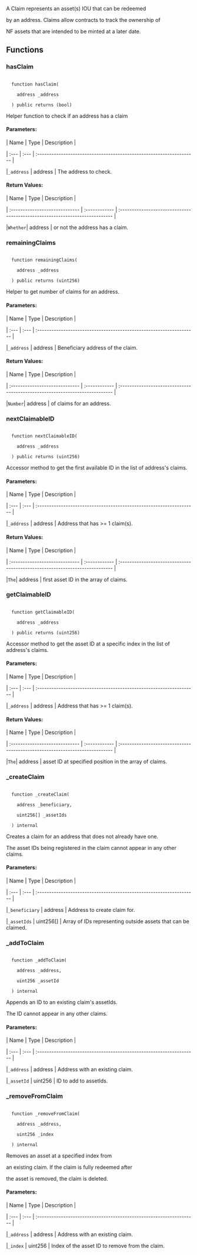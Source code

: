 A Claim represents an asset(s) IOU that can be redeemed

by an address. Claims allow contracts to track the ownership of

NF assets that are intended to be minted at a later date.

## Functions

### hasClaim

```solidity

  function hasClaim(

    address _address

  ) public returns (bool)

```

Helper function to check if an address has a claim

#### Parameters:

| Name | Type | Description                                                          |

| :--- | :--- | :------------------------------------------------------------------- |

|`_address` | address | The address to check.

#### Return Values:

| Name                           | Type          | Description                                                                  |

| :----------------------------- | :------------ | :--------------------------------------------------------------------------- |

|`Whether`| address | or not the address has a claim.

### remainingClaims

```solidity

  function remainingClaims(

    address _address

  ) public returns (uint256)

```

Helper to get number of claims for an address.

#### Parameters:

| Name | Type | Description                                                          |

| :--- | :--- | :------------------------------------------------------------------- |

|`_address` | address | Beneficiary address of the claim.

#### Return Values:

| Name                           | Type          | Description                                                                  |

| :----------------------------- | :------------ | :--------------------------------------------------------------------------- |

|`Number`| address | of claims for an address.

### nextClaimableID

```solidity

  function nextClaimableID(

    address _address

  ) public returns (uint256)

```

Accessor method to get the first available ID in the list of address's claims.

#### Parameters:

| Name | Type | Description                                                          |

| :--- | :--- | :------------------------------------------------------------------- |

|`_address` | address | Address that has >= 1 claim(s).

#### Return Values:

| Name                           | Type          | Description                                                                  |

| :----------------------------- | :------------ | :--------------------------------------------------------------------------- |

|`The`| address | first asset ID in the array of claims.

### getClaimableID

```solidity

  function getClaimableID(

    address _address

  ) public returns (uint256)

```

Accessor method to get the asset ID at a specific index in the list of address's claims.

#### Parameters:

| Name | Type | Description                                                          |

| :--- | :--- | :------------------------------------------------------------------- |

|`_address` | address | Address that has >= 1 claim(s).

#### Return Values:

| Name                           | Type          | Description                                                                  |

| :----------------------------- | :------------ | :--------------------------------------------------------------------------- |

|`The`| address | asset ID at specified position in the array of claims.

### _createClaim

```solidity

  function _createClaim(

    address _beneficiary,

    uint256[] _assetIds

  ) internal

```

Creates a claim for an address that does not already have one.

The asset IDs being registered in the claim cannot appear in any other claims.

#### Parameters:

| Name | Type | Description                                                          |

| :--- | :--- | :------------------------------------------------------------------- |

|`_beneficiary` | address | Address to create claim for.

|`_assetIds` | uint256[] | Array of IDs representing outside assets that can be claimed.

### _addToClaim

```solidity

  function _addToClaim(

    address _address,

    uint256 _assetId

  ) internal

```

Appends an ID to an existing claim's assetIds.

The ID cannot appear in any other claims.

#### Parameters:

| Name | Type | Description                                                          |

| :--- | :--- | :------------------------------------------------------------------- |

|`_address` | address | Address with an existing claim.

|`_assetId` | uint256 | ID to add to assetIds.

### _removeFromClaim

```solidity

  function _removeFromClaim(

    address _address,

    uint256 _index

  ) internal

```

Removes an asset at a specified index from

an existing claim. If the claim is fully redeemed after

the asset is removed, the claim is deleted.

#### Parameters:

| Name | Type | Description                                                          |

| :--- | :--- | :------------------------------------------------------------------- |

|`_address` | address | Address with an existing claim.

|`_index` | uint256 | Index of the asset ID to remove from the claim.
